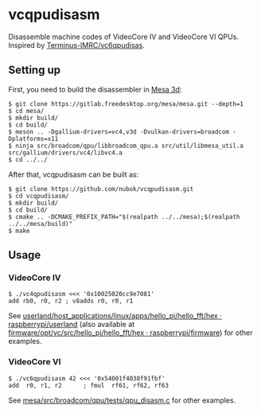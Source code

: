 # vcqpudisasm

Disassemble machine codes of VideoCore IV and VideoCore VI QPUs. Inspired by [Terminus-IMRC/vc6qpudisas](https://github.com/Terminus-IMRC/vc6qpudisas).


## Setting up

First, you need to build the disassembler in [Mesa 3d](https://www.mesa3d.org/):

```shell
$ git clone https://gitlab.freedesktop.org/mesa/mesa.git --depth=1
$ cd mesa/
$ mkdir build/
$ cd build/
$ meson .. -Dgallium-drivers=vc4,v3d -Dvulkan-drivers=broadcom -Dplatforms=x11
$ ninja src/broadcom/qpu/libbroadcom_qpu.a src/util/libmesa_util.a src/gallium/drivers/vc4/libvc4.a
$ cd ../../
```

After that, vcqpudisasm can be built as:

```shell
$ git clone https://github.com/nubok/vcqpudisasm.git
$ cd vcqpudisasm/
$ mkdir build/
$ cd build/
$ cmake .. -DCMAKE_PREFIX_PATH="$(realpath ../../mesa);$(realpath ../../mesa/build)"
$ make
```


## Usage

### VideoCore IV

```shell
$ ./vc4qpudisasm <<< '0x10025020cc9e7081'
add rb0, r0, r2 ; v8adds r0, r0, r1
```

See
[userland/host_applications/linux/apps/hello_pi/hello_fft/hex · raspberrypi/userland](https://github.com/raspberrypi/userland/tree/master/host_applications/linux/apps/hello_pi/hello_fft/hex) (also available at
[firmware/opt/vc/src/hello_pi/hello_fft/hex · raspberrypi/firmware](https://github.com/raspberrypi/firmware/tree/master/opt/vc/src/hello_pi/hello_fft/hex))
for other examples.

### VideoCore VI

```shell
$ ./vc6qpudisasm 42 <<< '0x54001f4038f91fbf'
add  r0, r1, r2      ; fmul  rf61, rf62, rf63
```

See
[mesa/src/broadcom/qpu/tests/qpu_disasm.c](https://gitlab.freedesktop.org/mesa/mesa/blob/master/src/broadcom/qpu/tests/qpu_disasm.c)
for other examples.

